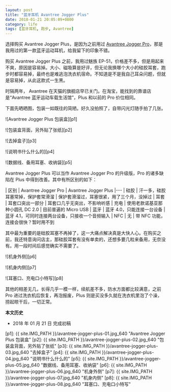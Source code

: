 ```yaml
---
layout: post
title: "蓝牙耳机 Avantree Jogger Plus"
date: 2018-01-21 20:05:09+0800
category: life
tags: [蓝牙耳机, 跑步, Avantree]
---
```


选择购买 Avantree Jogger Plus，是因为之前用过 [Avantree Jogger Pro](/avantree-jogger-pro.html)，那是我用过的第一款蓝牙运动耳机，给我留下的印象不错。

购买 Avantree Jogger Plus 之前，我用过魅族 EP-51，价格差不多，但是用起来不爽，原因是容易掉。大小、磁吸算是好评，但无论我换哪个大小的硅胶耳套，跑步时都容易掉，最终也是难逃泡洗衣机宿命。不知道是不是我自己耳朵问题，但就是容易掉，从此这款式一生黑。

时隔两年， Avantree 在天猫的旗舰店早已关门。在淘宝，能找到的靠谱店是“Avantree 蓝牙运动车载生活馆”，Plus 和以前的 Pro 价位相同。

下面先晒晒图，包装一如既往的简陋。好久没拍照了，自带闪光灯随手拍了几张。

![Avantree Jogger Plus 包装盒][p1]

![包装盒背面，另外贴了张纸][p2]

![去掉盒子][p3]

![说明书什么什么的][p4]

![数据线、备用耳塞、收纳袋][p5]

Avantree Jogger Plus 可以当作 Avantree Jogger Pro 的升级版，Pro 的诸多缺陷在 Plus 中得到改善。其中有所区别的如下： 

| 区别 | Avantree Jogger Pro | Avantree Jogger Plus
|---
| 硅胶 | 汗一多，硅胶耳塞常掉，保护套常滑溜 | 保护套滑溜过，耳塞很紧，用了三个月，没掉过
| 耳套 | 耳套口突出一部分 | 耳套口几乎无突出，不影响听感
| 充电 | 使用老款诺基亚那种小圆孔 DC 2.0 | 目前普遍的 Micro USB
| 蓝牙 | 蓝牙 4.0，只能连接一台设备 | 蓝牙 4.1，可同时连接两台设备，只接收一个音频输入
| NFC  | 无 | 带 NFC 功能，连接会很快？暂时用不到

其中最为重要的是硅胶耳塞不再掉了，这一大痛点解决真是大快人心。在购买之前，我还特意询问店主，那硅胶耳套有没有单卖的，还想多要几粒来备用，无奈没有。用一段时间后感觉确实不需要了。

![机身外侧][p6]

![机身内侧][p7]

![耳塞口、充电口小特写][p8]

其他的相差无几，长得几乎一模一样，续航差不多，防水方面都比较满意，之前 Pro 进过洗衣机后恢复，再泡报废，Plus 则是买没多久就在洗衣机里泡了个澡，捞起晾干后，一切正常。

**本文历史**

* 2018 年 01 月 21 日 完成初稿

[p1]: {{ site.IMG_PATH }}/avantree-jogger-plus-01.jpg_640 "Avantree Jogger Plus 包装盒"
[p2]: {{ site.IMG_PATH }}/avantree-jogger-plus-02.jpg_640 "包装盒背面，另外贴了张纸"
[p3]: {{ site.IMG_PATH }}/avantree-jogger-plus-03.jpg_640 "去掉盒子"
[p4]: {{ site.IMG_PATH }}/avantree-jogger-plus-04.jpg_640 "说明书什么什么的"
[p5]: {{ site.IMG_PATH }}/avantree-jogger-plus-05.jpg_640 "数据线、备用耳塞、收纳袋"
[p6]: {{ site.IMG_PATH }}/avantree-jogger-plus-06.jpg_640 "机身外侧"
[p7]: {{ site.IMG_PATH }}/avantree-jogger-plus-07.jpg_640 "机身内侧"
[p8]: {{ site.IMG_PATH }}/avantree-jogger-plus-08.jpg_640 "耳塞口、充电口小特写"
